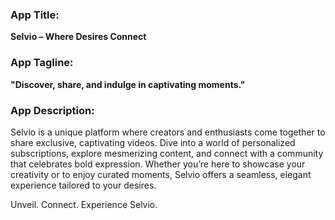 ### App Title:  
**Selvio – Where Desires Connect**  

### App Tagline:  
**"Discover, share, and indulge in captivating moments."**  

### App Description:  
Selvio is a unique platform where creators and enthusiasts come together to share exclusive, captivating videos. Dive into a world of personalized subscriptions, explore mesmerizing content, and connect with a community that celebrates bold expression. Whether you’re here to showcase your creativity or to enjoy curated moments, Selvio offers a seamless, elegant experience tailored to your desires.  

Unveil. Connect. Experience Selvio.
